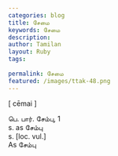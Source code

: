 ```yaml
---
categories: blog
title: சேமை
keywords: சேமை
description: 
author: Tamilan
layout: Ruby
tags: 
 
permalink: சேமை
featured: /images/ttak-48.png
---
```

  
[ cēmai ]  
  
பெ. பார். சேம்பு, 1  
s. as சேம்பு  
s. [loc. vul.]  
As சேம்பு